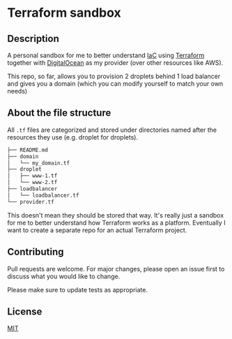 # Terraform sandbox

## Description
A personal sandbox for me to better understand [IaC](https://en.wikipedia.org/wiki/Infrastructure_as_code) using [Terraform](https://github.com/hashicorp/terraform) together with [DigitalOcean](https://www.digitalocean.com/) as my provider (over other resources like AWS).

This repo, so far, allows you to provision 2 droplets behind 1 load balancer and gives you a domain (which you can modify yourself to match your own needs)

## About the file structure

All `.tf` files are categorized and stored under directories named after the resources they use (e.g. droplet for droplets). 

```bash
├── README.md
├── domain
│   └── my_domain.tf
├── droplet
│   ├── www-1.tf
│   └── www-2.tf
├── loadbalancer
│   └── loadbalancer.tf
└── provider.tf
```

This doesn't mean they should be stored that way. It's really just a sandbox for me to better understand how Terraform works as a platform. Eventually I want to create a separate repo for an actual Terraform project.

## Contributing
Pull requests are welcome. For major changes, please open an issue first to discuss what you would like to change.

Please make sure to update tests as appropriate.

## License
[MIT](https://choosealicense.com/licenses/mit/)
